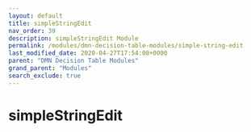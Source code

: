 ```yaml
---
layout: default
title: simpleStringEdit
nav_order: 39
description: simpleStringEdit Module
permalink: /modules/dmn-decision-table-modules/simple-string-edit
last_modified_date: 2020-04-27T17:54:08+0000
parent: "DMN Decision Table Modules"
grand_parent: "Modules"
search_exclude: true
---
```


# simpleStringEdit
